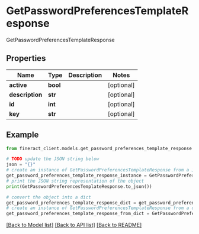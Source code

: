 # GetPasswordPreferencesTemplateResponse

GetPasswordPreferencesTemplateResponse

## Properties

Name | Type | Description | Notes
------------ | ------------- | ------------- | -------------
**active** | **bool** |  | [optional] 
**description** | **str** |  | [optional] 
**id** | **int** |  | [optional] 
**key** | **str** |  | [optional] 

## Example

```python
from fineract_client.models.get_password_preferences_template_response import GetPasswordPreferencesTemplateResponse

# TODO update the JSON string below
json = "{}"
# create an instance of GetPasswordPreferencesTemplateResponse from a JSON string
get_password_preferences_template_response_instance = GetPasswordPreferencesTemplateResponse.from_json(json)
# print the JSON string representation of the object
print(GetPasswordPreferencesTemplateResponse.to_json())

# convert the object into a dict
get_password_preferences_template_response_dict = get_password_preferences_template_response_instance.to_dict()
# create an instance of GetPasswordPreferencesTemplateResponse from a dict
get_password_preferences_template_response_from_dict = GetPasswordPreferencesTemplateResponse.from_dict(get_password_preferences_template_response_dict)
```
[[Back to Model list]](../README.md#documentation-for-models) [[Back to API list]](../README.md#documentation-for-api-endpoints) [[Back to README]](../README.md)


